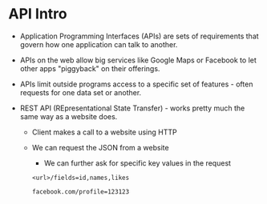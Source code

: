 # API Intro

* Application Programming Interfaces (APIs) are sets of requirements that govern how one application can talk to another.

* APIs on the web allow big services like Google Maps or Facebook to let other apps "piggyback" on their offerings.

* APIs limit outside programs access to a specific set of features - often requests for one data set or another.

* REST API (REpresentational State Transfer) - works pretty much the same way as a website does.
  * Client makes a call to a website using HTTP

  * We can request the JSON from a website
    * We can further ask for specific key values in the request
    ```
    <url>/fields=id,names,likes
    
    facebook.com/profile=123123
    ```
     